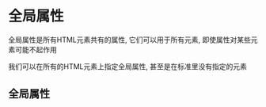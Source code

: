 
# 全局属性

全局属性是所有HTML元素共有的属性, 它们可以用于所有元素, 即使属性对某些元素可能不起作用

我们可以在所有的HTML元素上指定全局属性, 甚至是在标准里没有指定的元素


## 全局属性

